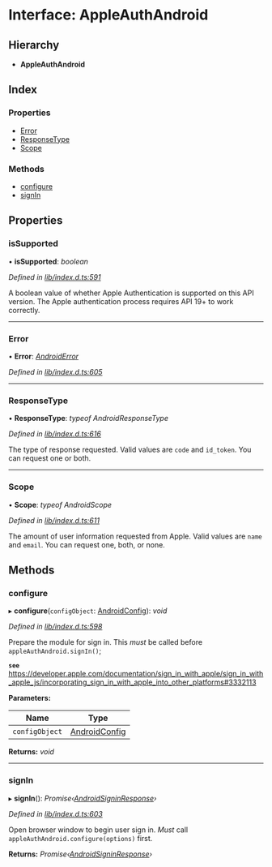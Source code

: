 
# Interface: AppleAuthAndroid

## Hierarchy

* **AppleAuthAndroid**

## Index

### Properties

* [Error](_lib_index_d_.appleauthandroid.md#error)
* [ResponseType](_lib_index_d_.appleauthandroid.md#responsetype)
* [Scope](_lib_index_d_.appleauthandroid.md#scope)

### Methods

* [configure](_lib_index_d_.appleauthandroid.md#configure)
* [signIn](_lib_index_d_.appleauthandroid.md#signin)

## Properties

###  isSupported

• **isSupported**: *boolean*

*Defined in [lib/index.d.ts:591](../../index.d.ts#L591)*

A boolean value of whether Apple Authentication is supported on this API version.
The Apple authentication process requires API 19+ to work correctly.

___

###  Error

• **Error**: *[AndroidError](../modules/_lib_index_d_.md#androiderror)*

*Defined in [lib/index.d.ts:605](../../index.d.ts#L605)*

___

###  ResponseType

• **ResponseType**: *typeof AndroidResponseType*

*Defined in [lib/index.d.ts:616](../../index.d.ts#L616)*

The type of response requested. Valid values are `code` and `id_token`. You can request one or both.

___

###  Scope

• **Scope**: *typeof AndroidScope*

*Defined in [lib/index.d.ts:611](../../index.d.ts#L611)*

The amount of user information requested from Apple. Valid values are `name` and `email`.
You can request one, both, or none.

## Methods

###  configure

▸ **configure**(`configObject`: [AndroidConfig](_lib_index_d_.androidconfig.md)): *void*

*Defined in [lib/index.d.ts:598](../../index.d.ts#L598)*

Prepare the module for sign in. This *must* be called before `appleAuthAndroid.signIn()`;

**`see`** https://developer.apple.com/documentation/sign_in_with_apple/sign_in_with_apple_js/incorporating_sign_in_with_apple_into_other_platforms#3332113

**Parameters:**

Name | Type |
------ | ------ |
`configObject` | [AndroidConfig](_lib_index_d_.androidconfig.md) |

**Returns:** *void*

___

###  signIn

▸ **signIn**(): *Promise‹[AndroidSigninResponse](_lib_index_d_.androidsigninresponse.md)›*

*Defined in [lib/index.d.ts:603](../../index.d.ts#L603)*

Open browser window to begin user sign in. *Must* call `appleAuthAndroid.configure(options)` first.

**Returns:** *Promise‹[AndroidSigninResponse](_lib_index_d_.androidsigninresponse.md)›*
